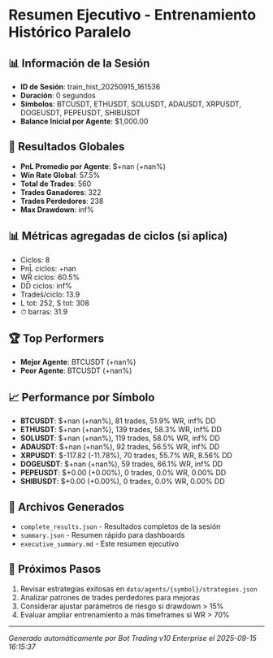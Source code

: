 # Resumen Ejecutivo - Entrenamiento Histórico Paralelo

## 📊 Información de la Sesión
- **ID de Sesión**: train_hist_20250915_161536
- **Duración**: 0 segundos
- **Símbolos**: BTCUSDT, ETHUSDT, SOLUSDT, ADAUSDT, XRPUSDT, DOGEUSDT, PEPEUSDT, SHIBUSDT
- **Balance Inicial por Agente**: $1,000.00

## 🎯 Resultados Globales
- **PnL Promedio por Agente**: $+nan (+nan%)
- **Win Rate Global**: 57.5%
- **Total de Trades**: 560
- **Trades Ganadores**: 322
- **Trades Perdedores**: 238
- **Max Drawdown**: inf%

## 📊 Métricas agregadas de ciclos (si aplica)
- Ciclos: 8
- PnL̄ ciclos: +nan
- WR̄ ciclos: 60.5%
- DD̄ ciclos: inf%
- Trades̄/ciclo: 13.9
- L tot: 252, S tot: 308
- ⏱̄ barras: 31.9


## 🏆 Top Performers
- **Mejor Agente**: BTCUSDT (+nan%)
- **Peor Agente**: BTCUSDT (+nan%)

## 📈 Performance por Símbolo
- **BTCUSDT**: $+nan (+nan%), 81 trades, 51.9% WR, inf% DD
- **ETHUSDT**: $+nan (+nan%), 139 trades, 58.3% WR, inf% DD
- **SOLUSDT**: $+nan (+nan%), 119 trades, 58.0% WR, inf% DD
- **ADAUSDT**: $+nan (+nan%), 92 trades, 56.5% WR, inf% DD
- **XRPUSDT**: $-117.82 (-11.78%), 70 trades, 55.7% WR, 8.56% DD
- **DOGEUSDT**: $+nan (+nan%), 59 trades, 66.1% WR, inf% DD
- **PEPEUSDT**: $+0.00 (+0.00%), 0 trades, 0.0% WR, 0.00% DD
- **SHIBUSDT**: $+0.00 (+0.00%), 0 trades, 0.0% WR, 0.00% DD

## 📁 Archivos Generados
- `complete_results.json` - Resultados completos de la sesión
- `summary.json` - Resumen rápido para dashboards
- `executive_summary.md` - Este resumen ejecutivo

## 🎯 Próximos Pasos
1. Revisar estrategias exitosas en `data/agents/{symbol}/strategies.json`
2. Analizar patrones de trades perdedores para mejoras
3. Considerar ajustar parámetros de riesgo si drawdown > 15%
4. Evaluar ampliar entrenamiento a más timeframes si WR > 70%

---
*Generado automáticamente por Bot Trading v10 Enterprise el 2025-09-15 16:15:37*
